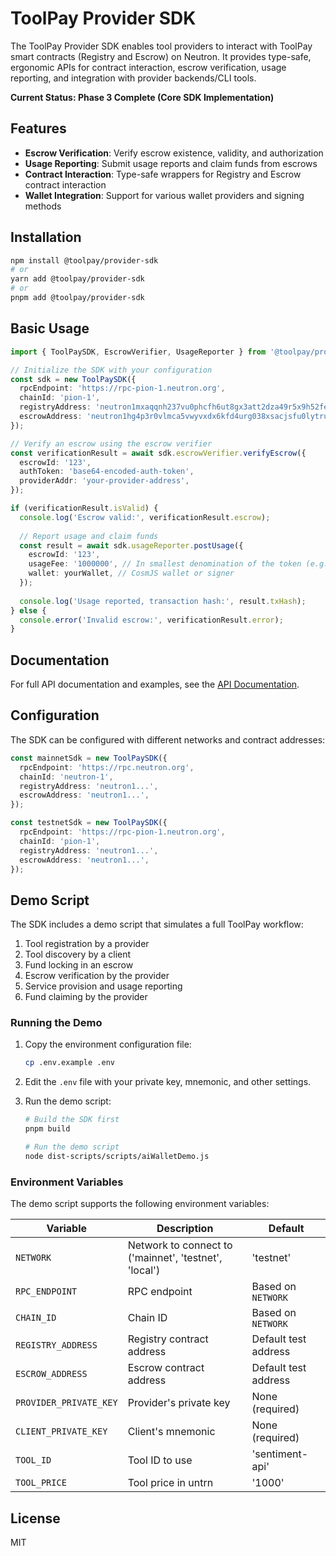 # ToolPay Provider SDK

The ToolPay Provider SDK enables tool providers to interact with ToolPay smart contracts (Registry and Escrow) on Neutron. It provides type-safe, ergonomic APIs for contract interaction, escrow verification, usage reporting, and integration with provider backends/CLI tools.

**Current Status: Phase 3 Complete (Core SDK Implementation)**

## Features

- **Escrow Verification**: Verify escrow existence, validity, and authorization
- **Usage Reporting**: Submit usage reports and claim funds from escrows
- **Contract Interaction**: Type-safe wrappers for Registry and Escrow contract interaction
- **Wallet Integration**: Support for various wallet providers and signing methods

## Installation

```bash
npm install @toolpay/provider-sdk
# or
yarn add @toolpay/provider-sdk
# or
pnpm add @toolpay/provider-sdk
```

## Basic Usage

```typescript
import { ToolPaySDK, EscrowVerifier, UsageReporter } from '@toolpay/provider-sdk';

// Initialize the SDK with your configuration
const sdk = new ToolPaySDK({
  rpcEndpoint: 'https://rpc-pion-1.neutron.org',
  chainId: 'pion-1',
  registryAddress: 'neutron1mxaqqnh237vu0phcfh6ut8gx3att2dza49r5x9h52fey9gspy5nq54cjhv',
  escrowAddress: 'neutron1hg4p3r0vlmca5vwyvxdx6kfd4urg038xsacjsfu0lytrupm3h42sag09wr',
});

// Verify an escrow using the escrow verifier
const verificationResult = await sdk.escrowVerifier.verifyEscrow({
  escrowId: '123',
  authToken: 'base64-encoded-auth-token',
  providerAddr: 'your-provider-address',
});

if (verificationResult.isValid) {
  console.log('Escrow valid:', verificationResult.escrow);
  
  // Report usage and claim funds
  const result = await sdk.usageReporter.postUsage({
    escrowId: '123',
    usageFee: '1000000', // In smallest denomination of the token (e.g., untrn)
    wallet: yourWallet, // CosmJS wallet or signer
  });
  
  console.log('Usage reported, transaction hash:', result.txHash);
} else {
  console.error('Invalid escrow:', verificationResult.error);
}
```

## Documentation

For full API documentation and examples, see the [API Documentation](./docs/API.md).

## Configuration

The SDK can be configured with different networks and contract addresses:

```typescript
const mainnetSdk = new ToolPaySDK({
  rpcEndpoint: 'https://rpc.neutron.org',
  chainId: 'neutron-1',
  registryAddress: 'neutron1...',
  escrowAddress: 'neutron1...',
});

const testnetSdk = new ToolPaySDK({
  rpcEndpoint: 'https://rpc-pion-1.neutron.org',
  chainId: 'pion-1',
  registryAddress: 'neutron1...',
  escrowAddress: 'neutron1...',
});
```

## Demo Script

The SDK includes a demo script that simulates a full ToolPay workflow:

1. Tool registration by a provider
2. Tool discovery by a client
3. Fund locking in an escrow
4. Escrow verification by the provider
5. Service provision and usage reporting
6. Fund claiming by the provider

### Running the Demo

1. Copy the environment configuration file:
   ```bash
   cp .env.example .env
   ```

2. Edit the `.env` file with your private key, mnemonic, and other settings.

3. Run the demo script:
   ```bash
   # Build the SDK first
   pnpm build
   
   # Run the demo script
   node dist-scripts/scripts/aiWalletDemo.js
   ```

### Environment Variables

The demo script supports the following environment variables:

| Variable | Description | Default |
|----------|-------------|---------|
| `NETWORK` | Network to connect to ('mainnet', 'testnet', 'local') | 'testnet' |
| `RPC_ENDPOINT` | RPC endpoint | Based on `NETWORK` |
| `CHAIN_ID` | Chain ID | Based on `NETWORK` |
| `REGISTRY_ADDRESS` | Registry contract address | Default test address |
| `ESCROW_ADDRESS` | Escrow contract address | Default test address |
| `PROVIDER_PRIVATE_KEY` | Provider's private key | None (required) |
| `CLIENT_PRIVATE_KEY` | Client's mnemonic | None (required) |
| `TOOL_ID` | Tool ID to use | 'sentiment-api' |
| `TOOL_PRICE` | Tool price in untrn | '1000' |

## License

MIT

